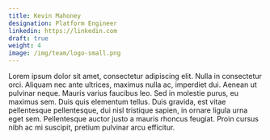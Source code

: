 ```yaml
---
title: Kevin Mahoney
designation: Platform Engineer
linkedin: https://linkedin.com
draft: true
weight: 4
image: /img/team/logo-small.png
---
```


Lorem ipsum dolor sit amet, consectetur adipiscing elit. Nulla in consectetur orci. Aliquam nec ante ultrices, maximus nulla ac, imperdiet dui. Aenean ut pulvinar neque. Mauris varius faucibus leo. Sed in molestie purus, eu maximus sem. Duis quis elementum tellus. Duis gravida, est vitae pellentesque pellentesque, dui nisl tristique sapien, in ornare ligula urna eget sem. Pellentesque auctor justo a mauris rhoncus feugiat. Proin cursus nibh ac mi suscipit, pretium pulvinar arcu efficitur.